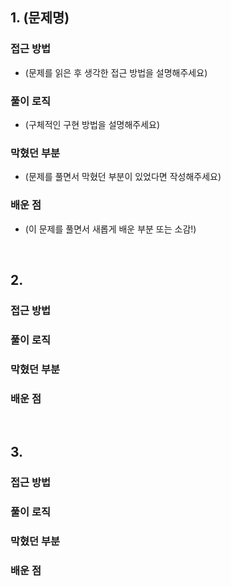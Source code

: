 ## 1. (문제명)

### 접근 방법
- (문제를 읽은 후 생각한 접근 방법을 설명해주세요)
  
### 풀이 로직
- (구체적인 구현 방법을 설명해주세요)
  
### 막혔던 부분
- (문제를 풀면서 막혔던 부분이 있었다면 작성해주세요)
  
### 배운 점
- (이 문제를 풀면서 새롭게 배운 부분 또는 소감!)
  
<br/>

## 2.

### 접근 방법

### 풀이 로직

### 막혔던 부분

### 배운 점

<br/>

## 3.

### 접근 방법

### 풀이 로직

### 막혔던 부분

### 배운 점

<br/>


